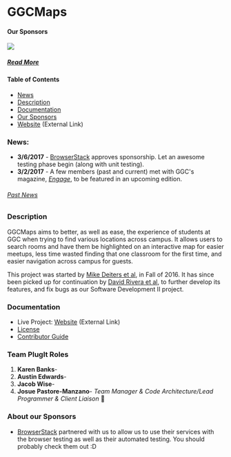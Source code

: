 # GGCMaps
#### Our Sponsors
<a href="http://www.BrowserStack.com/"><img src="https://github.com/ggcmaps/ggcmaps.github.io/blob/master/images/tinylogoBrowserStack.png" atl="BrowserStack"></a>

##### [Read More](https://github.com/ggcmaps/ggcmaps.github.io#about-our-sponsors)

#### Table of Contents
* [News](https://github.com/ggcmaps/ggcmaps.github.io#news)
* [Description](https://github.com/ggcmaps/ggcmaps.github.io#description)
* [Documentation](https://github.com/ggcmaps/ggcmaps.github.io#documentation)
* [Our Sponsors](https://github.com/ggcmaps/ggcmaps.github.io#about-our-sponsors)
* [Website](https://ggcmaps.github.io/) (External Link)

### News:
* **3/6/2017** - [BrowserStack](http://browserstack.com/) approves sponsorship. Let an awesome testing phase begin (along with unit testing).
* **3/2/2017** - A few members (past and current) met with GGC's magazine, [*Engage*](http://www.ggc.edu/about-ggc/news/publications/), to be featured in an upcoming edition.

###### [Past News](https://github.com/ggcmaps/ggcmaps.github.io/blob/master/news.md)

### Description
GGCMaps aims to better, as well as ease, the experience of students at GGC when trying to find various locations across campus. It allows users to search rooms and have them be highlighted on an interactive map for easier meetups, less time wasted finding that one classroom for the first time, and easier navigation across campus for guests.

This project was started by [Mike Deiters et al](https://github.com/ggcmaps/ggcmaps.github.io#fall-16---created-by), in Fall of 2016. It has since been picked up for continuation by [David Rivera et al](https://github.com/ggcmaps/ggcmaps.github.io#spring-17), to further develop its features, and fix bugs as our Software Development II project.

### Documentation
* Live Project: [Website](http://ggcmaps.com/) (External Link)
* [License](https://github.com/ggcmaps/ggcmaps.github.io/blob/master/License.md)
* [Contributor Guide](https://github.com/ggcmaps/ggcmaps.github.io/blob/master/Contributing.md)

### Team PlugIt Roles
1. **Karen Banks**-
2. **Austin Edwards**-
3. **Jacob Wise**-
4. **Josue Pastore-Manzano**- *Team Manager & Code Architecture/Lead Programmer & Client Liaison* :100:


### About our Sponsors
* [BrowserStack](http://browserstack.com/) partnered with us to allow us to use their services with the browser testing as well as their automated testing. You should probably check them out :D
